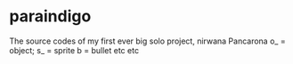 # paraindigo
The source codes of my first ever big solo project, nirwana Pancarona
o_ = object;
s_ = sprite
b  = bullet
etc etc
